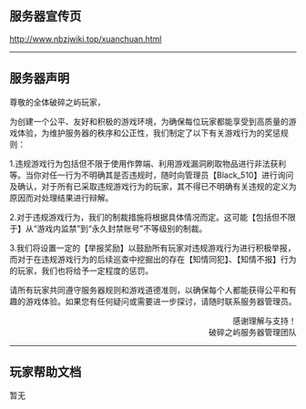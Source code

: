 ## 服务器宣传页
http://www.nbzjwiki.top/xuanchuan.html

---
## 服务器声明

尊敬的全体破碎之屿玩家，

为创建一个公平、友好和积极的游戏环境，为确保每位玩家都能享受到高质量的游戏体验，为维护服务器的秩序和公正性，我们制定了以下有关游戏行为的奖惩规则：

1.违规游戏行为包括但不限于使用作弊端、利用游戏漏洞刷取物品进行非法获利等。当你对任一行为不明确其是否违规时，随时向管理员【Black_510】进行询问及确认，对于所有已采取违规游戏行为的玩家，其不得已不明确有关违规的定义为原因而对处理结果进行辩解。

2.对于违规游戏行为，我们的制裁措施将根据具体情况而定。这可能【包括但不限于】从“游戏内监禁”到“永久封禁账号”不等级别的制裁。

3.我们将设置一定的【举报奖励】以鼓励所有玩家对违规游戏行为进行积极举报，而对于在违规游戏行为的后续巡查中挖掘出的存在【知情同犯】、【知情不报】行为的玩家，我们也将给予一定程度的惩罚。

请所有玩家共同遵守服务器规则和游戏道德准则，以确保每个人都能获得公平和有趣的游戏体验。如果您有任何疑问或需要进一步探讨，请随时联系服务器管理员。

<div style="text-align:right">感谢理解与支持！</div>

<div style="text-align:right">破碎之屿服务器管理团队</div>

---

## 玩家帮助文档
暂无



